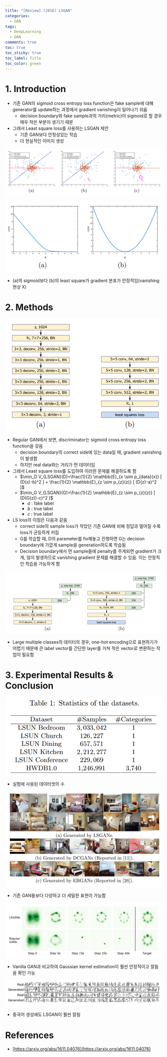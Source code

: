 ```yaml
---
title: "[Review] (2016) LSGAN"
categories:
  - GAN
tags:
  - DeepLearning
  - GAN
comments: true
toc: true
toc_sticky: true
toc_label: Title
toc_color: green
---
```


# 1. Introduction

- 기존 GAN의 sigmoid cross entropy loss function은 fake sample에 대해 generator를 update하는 과정에서 gradient vanishing이 일어나기 쉬움
    - decision boundary와 fake sample과의 거리(metric)이 sigmoid로 할 경우 매우 작은 부분이 생기기 때문
- 그래서 Least square loss를 사용하는 LSGAN 제안
    - 기존 GAN보다 안정성있는 학습
    - 더 현실적인 이미지 생성

![image](/assets/imgs/paper/2016-lsgan/00.png)

![image](/assets/imgs/paper/2016-lsgan/01.png)

- (a)의 sigmoid보다 (b)의 least square가 gradient 분포가 안정적임(vanishing 현상 X)

# 2. Methods

![image](/assets/imgs/paper/2016-lsgan/02.png)

- Regular GAN에서 보면, discriminator는 sigmoid cross entropy loss function을 갖음
    - decision boundary의 correct side에 있는 data일 때, gradient vanishing이 발생함
    - 하지만 real data와는 거리가 먼 데이터임
- 그래서 Least square loss를 도입하여 이러한 문제를 해결하도록 함
    - $\min_D V_{LSGAN}(D)=\frac{1}{2} \mathbb{E}_{x \sim p_{data}(x)} [ (D(x)-b)^2 ] + \frac{1}{2} \mathbb{E}_{z \sim p_{z}(z)} [ (D(z)-a)^2 ]$
    - $\min_G V_{LSGAN}(G)=\frac{1}{2} \mathbb{E}_{z \sim p_{z}(z)} [ (D(G(z))-c)^2 ]$
        - $a$ : fake label
        - $b$ : true label
        - $c$ : true label
- LS loss의 이점은 다음과 같음
    - correct side의 sample loss가 작았던 기존 GAN에 비해 정답과 멀어질 수록 loss가 균등하게 커짐
    - G를 학습할 때, D의 parameter를 fix해놓고 진행하면 G는 decision boundary에 가깝게 sample을 generation하도록 학습됨
    - Decision boundary에서 먼 sample들에 penalty를 주게되면 gradient가 크게, 많이 발생하므로 vanishing gradient 문제를 해결할 수 있음. 이는 안정적인 학습을 가능하게 함

![image](/assets/imgs/paper/2016-lsgan/03.png)

- Large multiple classes의 데이터의 경우, one-hot encoding으로 표현하기가 어렵기 때문에 큰 label vector를 간단한 layer를 거쳐 작은 vector로 변환하는 작업이 필요함

# 3. Experimental Results & Conclusion

![image](/assets/imgs/paper/2016-lsgan/04.png)

- 실험에 사용된 데이터셋의 수

![image](/assets/imgs/paper/2016-lsgan/05.png)

- 기존 GAN들보다 다양하고 더 세밀한 표현이 가능함

![image](/assets/imgs/paper/2016-lsgan/06.png)

- Vanilla GAN과 비교하여 Gaussian kernel estimation이 훨씬 안정적이고 잘됨을 확인 가능

![image](/assets/imgs/paper/2016-lsgan/07.png)

- 중국어 생성에도 LSGAN이 훨씬 잘됨

# References

- [https://arxiv.org/abs/1611.04076](https://arxiv.org/abs/1611.04076)